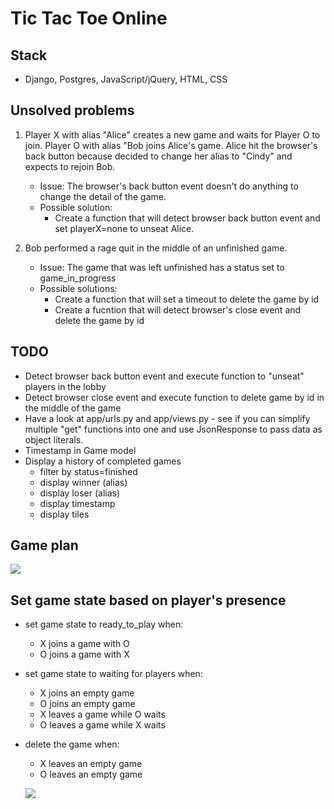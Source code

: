 # Tic Tac Toe Online

## Stack
- Django, Postgres, JavaScript/jQuery, HTML, CSS

## Unsolved problems
1. Player X with alias "Alice" creates a new game and waits for Player O to join. Player O with alias "Bob joins Alice's game. Alice hit the browser's back button because decided to change her alias to "Cindy" and expects to rejoin Bob.
    - Issue: The browser's back button event doesn't do anything to change the detail of the game.
    - Possible solution: 
        - Create a function that will detect browser back button event and set playerX=none to unseat Alice.

1.  Bob performed a rage quit in the middle of an unfinished game.
    - Issue: The game that was left unfinished has a status set to game_in_progress
    - Possible solutions: 
        - Create a function that will set a timeout to delete the game by id
        - Create a fucntion that will detect browser's close event and delete the game by id

## TODO
- Detect browser back button event and execute function to "unseat" players in the lobby
- Detect browser close event and execute function to delete game by id in the middle of the game
- Have a look at app/urls.py and app/views.py - see if you can simplify multiple "get" functions into one and use JsonResponse to pass data as object literals.
- Timestamp in Game model
- Display a history of completed games
    - filter by status=finished
    - display winner (alias)
    - display loser (alias)
    - display timestamp
    - display tiles

## Game plan

![](http://i.imgur.com/6cyHqXu.png)

## Set game state based on player's presence

- set game state to ready_to_play when:
    - X joins a game with O
    - O joins a game with X

- set game state to waiting for players when:
    - X joins an empty game
    - O joins an empty game
    - X leaves a game while O waits
    - O leaves a game while X waits

- delete the game when:
    - X leaves an empty game
    - O leaves an empty game

    ![](http://i.imgur.com/KsDcz0c.png)

